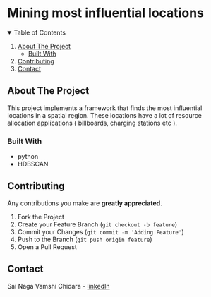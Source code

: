 # Mining most influential locations

<!-- TABLE OF CONTENTS -->
<details open="open">
  <summary>Table of Contents</summary>
  <ol>
    <li>
      <a href="#about-the-project">About The Project</a>
      <ul>
        <li><a href="#built-with">Built With</a></li>
      </ul>
    </li>
    <li><a href="#contributing">Contributing</a></li>
    <li><a href="#contact">Contact</a></li>
  </ol>
</details>

## About The Project

This project implements a framework that finds the most influential locations in a spatial region. These locations have a lot of resource allocation applications ( billboards, charging stations etc ). 

### Built With

* python
* HDBSCAN

## Contributing

Any contributions you make are **greatly appreciated**.

1. Fork the Project
2. Create your Feature Branch (`git checkout -b feature`)
3. Commit your Changes (`git commit -m 'Adding Feature'`)
4. Push to the Branch (`git push origin feature`)
5. Open a Pull Request

<!-- CONTACT -->
## Contact

Sai Naga Vamshi Chidara - [linkedIn](https://www.linkedin.com/in/vamshichidara/)
